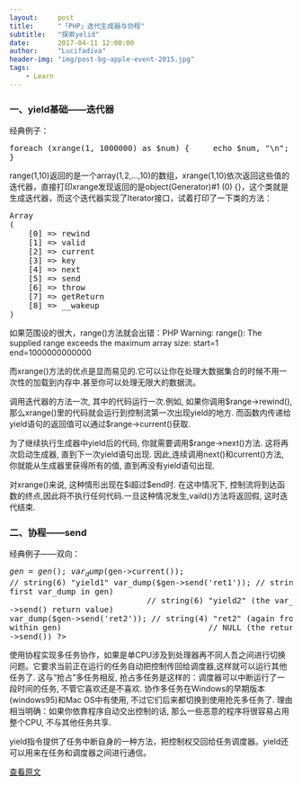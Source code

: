 ```yaml
---
layout:     post
title:      "「PHP」迭代生成器与协程"
subtitle:   "探索yelid"
date:       2017-04-11 12:00:00
author:     "Lucifadiva"
header-img: "img/post-bg-apple-event-2015.jpg"
tags:
    - Learn
---
```


> 


<div>
<h3>一、yield基础——迭代器</h3>
<p>经典例子：</p>
<p>
<pre><?php
function xrange($start, $end, $step = 1) {
   for ($i = $start; $i <= $end; $i += $step) {
     yield $i;
   }
}

foreach (xrange(1, 1000000) as $num) {
    echo $num, "\n";
}</pre>
</p>
<p>range(1,10)返回的是一个array(1,2,…,10)的数组，xrange(1,10)依次返回这些值的迭代器，直接打印xrange发现返回的是object(Generator)#1 (0) {}，这个类就是生成迭代器，而这个迭代器实现了Iterator接口，试着打印了一下类的方法：</p>
<pre>Array
(
    [0] => rewind
    [1] => valid
    [2] => current
    [3] => key
    [4] => next
    [5] => send
    [6] => throw
    [7] => getReturn
    [8] => __wakeup
)</pre>
<p>如果范围设的很大，range()方法就会出错：PHP Warning:  range(): The supplied range exceeds the maximum array size: start=1 end=1000000000000</p>
<p>而xrange()方法的优点是显而易见的.它可以让你在处理大数据集合的时候不用一次性的加载到内存中.甚至你可以处理无限大的数据流。</p>
调用迭代器的方法一次, 其中的代码运行一次.例如, 如果你调用$range->rewind(), 那么xrange()里的代码就会运行到控制流第一次出现yield的地方. 而函数内传递给yield语句的返回值可以通过$range->current()获取.</p>

<p>为了继续执行生成器中yield后的代码, 你就需要调用$range->next()方法. 这将再次启动生成器, 直到下一次yield语句出现. 因此,连续调用next()和current()方法, 你就能从生成器里获得所有的值, 直到再没有yield语句出现.</p>

<p>对xrange()来说, 这种情形出现在$i超过$end时. 在这中情况下, 控制流将到达函数的终点,因此将不执行任何代码.一旦这种情况发生,vaild()方法将返回假, 这时迭代结束.</p>
<h3>二、协程——send</h3>
<p>经典例子——双向：</p>
<p>
<pre><?php
function gen() {
    $ret = (yield 'yield1');
    var_dump($ret);
    $ret = (yield 'yield2');
    var_dump($ret);
}

$gen = gen();
var_dump($gen->current());    // string(6) "yield1"
var_dump($gen->send('ret1')); // string(4) "ret1"   (the first var_dump in gen)
                             // string(6) "yield2" (the var_dump of the ->send() return value)
var_dump($gen->send('ret2')); // string(4) "ret2"   (again from within gen)
                              // NULL               (the return value of ->send())
?></pre>
</p>
<p>使用协程实现多任务协作，如果是单CPU涉及到处理器再不同人吾之间进行切换问题。它要求当前正在运行的任务自动把控制传回给调度器,这样就可以运行其他任务了. 这与“抢占”多任务相反, 抢占多任务是这样的：调度器可以中断运行了一段时间的任务, 不管它喜欢还是不喜欢. 协作多任务在Windows的早期版本(windows95)和Mac OS中有使用, 不过它们后来都切换到使用抢先多任务了. 理由相当明确：如果你依靠程序自动交出控制的话, 那么一些恶意的程序将很容易占用整个CPU, 不与其他任务共享.</p>
<p>yield指令提供了任务中断自身的一种方法，把控制权交回给任务调度器。yield还可以用来在任务和调度器之间进行通信。</p>
<a href="http://www.laruence.com/2015/05/28/3038.html">查看原文</a>
</div>




